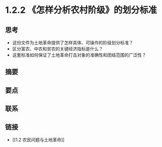 # 1.2.2 《怎样分析农村阶级》的划分标准

## 思考
- 这份文件为土地革命提供了怎样具体、可操作的阶级划分标准？
- 区分富农、中农和贫农的关键经济指标是什么？
- 这套标准如何保证了土地革命打击对象的准确性和团结范围的广泛性？

## 摘要
## 要点
## 联系
## 链接
- [[1.2 农民问题与土地革命]]
